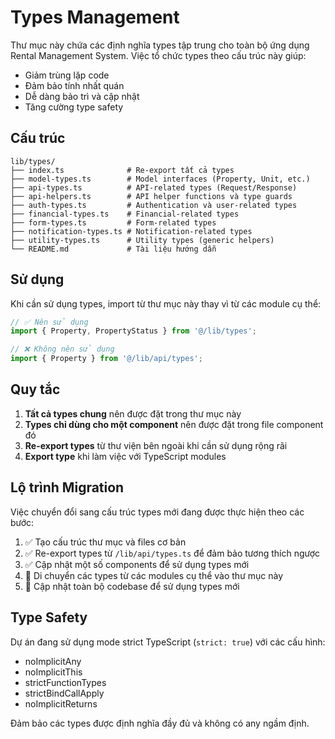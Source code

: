 # Types Management

Thư mục này chứa các định nghĩa types tập trung cho toàn bộ ứng dụng Rental Management System. Việc tổ chức types theo cấu trúc này giúp:

- Giảm trùng lặp code
- Đảm bảo tính nhất quán
- Dễ dàng bảo trì và cập nhật
- Tăng cường type safety

## Cấu trúc

```
lib/types/
├── index.ts              # Re-export tất cả types
├── model-types.ts        # Model interfaces (Property, Unit, etc.)
├── api-types.ts          # API-related types (Request/Response)
├── api-helpers.ts        # API helper functions và type guards
├── auth-types.ts         # Authentication và user-related types
├── financial-types.ts    # Financial-related types
├── form-types.ts         # Form-related types
├── notification-types.ts # Notification-related types
├── utility-types.ts      # Utility types (generic helpers)
└── README.md             # Tài liệu hướng dẫn
```

## Sử dụng

Khi cần sử dụng types, import từ thư mục này thay vì từ các module cụ thể:

```typescript
// ✅ Nên sử dụng
import { Property, PropertyStatus } from '@/lib/types';

// ❌ Không nên sử dụng
import { Property } from '@/lib/api/types';
```

## Quy tắc

1. **Tất cả types chung** nên được đặt trong thư mục này
2. **Types chỉ dùng cho một component** nên được đặt trong file component đó
3. **Re-export types** từ thư viện bên ngoài khi cần sử dụng rộng rãi
4. **Export type** khi làm việc với TypeScript modules

## Lộ trình Migration

Việc chuyển đổi sang cấu trúc types mới đang được thực hiện theo các bước:

1. ✅ Tạo cấu trúc thư mục và files cơ bản
2. ✅ Re-export types từ `/lib/api/types.ts` để đảm bảo tương thích ngược
3. ✅ Cập nhật một số components để sử dụng types mới
4. 🔄 Di chuyển các types từ các modules cụ thể vào thư mục này
5. 🔄 Cập nhật toàn bộ codebase để sử dụng types mới

## Type Safety

Dự án đang sử dụng mode strict TypeScript (`strict: true`) với các cấu hình:

- noImplicitAny
- noImplicitThis
- strictFunctionTypes
- strictBindCallApply
- noImplicitReturns

Đảm bảo các types được định nghĩa đầy đủ và không có any ngầm định.
